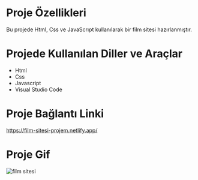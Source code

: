 # Proje Özellikleri
Bu projede Html, Css ve JavaScrıpt kullanılarak bir film sitesi hazırlanmıştır.

# Projede Kullanılan Diller ve Araçlar

<ul>
  <li>Html</li>
  <li>Css</li>
  <li> Javascript</li>
  <li>Visual Studio Code</li>
 
</ul>

# Proje Bağlantı Linki
https://film-sitesi-projem.netlify.app/



# Proje Gif
![film sitesi](https://github.com/mehmet-adgzl22/film-sitesi-proje/assets/169144147/2e50e434-db92-4a98-a054-23d9ca1f6973)





